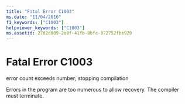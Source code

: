```yaml
---
title: "Fatal Error C1003"
ms.date: "11/04/2016"
f1_keywords: ["C1003"]
helpviewer_keywords: ["C1003"]
ms.assetid: 27d2d009-2e0f-41fb-8bfc-372752fbe920
---
```

# Fatal Error C1003

error count exceeds number; stopping compilation

Errors in the program are too numerous to allow recovery. The compiler must terminate.
